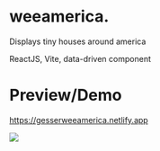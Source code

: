 # weeamerica.

Displays tiny houses around america

ReactJS, Vite, data-driven component

# Preview/Demo

https://gesserweeamerica.netlify.app

<img src="https://i.imgur.com/AjxwcZ4.jpg" />

